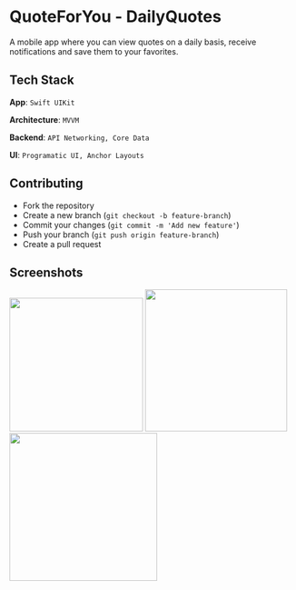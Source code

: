 
# QuoteForYou - DailyQuotes

A mobile app where you can view quotes on a daily basis, receive notifications and save them to your favorites.


## Tech Stack

**App**:  `Swift UIKit`

**Architecture**:  `MVVM`

**Backend**:  `API Networking, Core Data`

**UI**:  `Programatic UI, Anchor Layouts`


## Contributing

- Fork the repository
- Create a new branch (`git checkout -b feature-branch`)
- Commit your changes (`git commit -m 'Add new feature'`)
- Push your branch (`git push origin feature-branch`)
- Create a pull request


## Screenshots

<img src = "https://github.com/kadiroruc/QuoteForYou-DailyQuotes/assets/92309764/982d1957-9c6f-4574-b536-7918a4f8dc11" width = 235 > 
<img src = "https://github.com/kadiroruc/QuoteForYou-DailyQuotes/assets/92309764/b8e481a9-f0f5-4052-9f76-5f4a53a2abad" width = 250 > 
<img src = "https://github.com/kadiroruc/QuoteForYou-DailyQuotes/assets/92309764/4586ce62-1134-4b7f-a672-f87fc9e41dde" width = 260 > 

